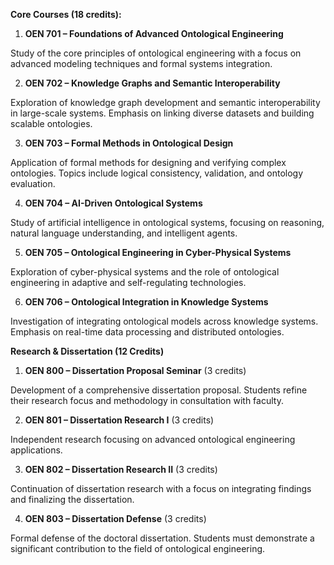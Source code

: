**Core Courses (18 credits):**

1.	**OEN 701 – Foundations of Advanced Ontological Engineering**

Study of the core principles of ontological engineering with a focus on advanced modeling techniques and formal systems integration.

2.	**OEN 702 – Knowledge Graphs and Semantic Interoperability**

Exploration of knowledge graph development and semantic interoperability in large-scale systems. Emphasis on linking diverse datasets and building scalable ontologies.

3.	**OEN 703 – Formal Methods in Ontological Design**

Application of formal methods for designing and verifying complex ontologies. Topics include logical consistency, validation, and ontology evaluation.

4.	**OEN 704 – AI-Driven Ontological Systems**

Study of artificial intelligence in ontological systems, focusing on reasoning, natural language understanding, and intelligent agents.

5.	**OEN 705 – Ontological Engineering in Cyber-Physical Systems**

Exploration of cyber-physical systems and the role of ontological engineering in adaptive and self-regulating technologies.

6.	**OEN 706 – Ontological Integration in Knowledge Systems**

Investigation of integrating ontological models across knowledge systems. Emphasis on real-time data processing and distributed ontologies.

**Research & Dissertation (12 Credits)**

1.	**OEN 800 – Dissertation Proposal Seminar** (3 credits)

Development of a comprehensive dissertation proposal. Students refine their research focus and methodology in consultation with faculty.

2.	**OEN 801 – Dissertation Research I** (3 credits)

Independent research focusing on advanced ontological engineering applications.

3.	**OEN 802 – Dissertation Research II** (3 credits)

Continuation of dissertation research with a focus on integrating findings and finalizing the dissertation.

4.	**OEN 803 – Dissertation Defense** (3 credits)

Formal defense of the doctoral dissertation. Students must demonstrate a significant contribution to the field of ontological engineering.